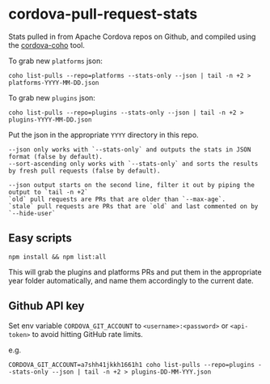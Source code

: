 # cordova-pull-request-stats

Stats pulled in from Apache Cordova repos on Github, and compiled using the [cordova-coho](https://github.com/apache/cordova-coho) tool.

To grab new `platforms` json:

`coho list-pulls --repo=platforms --stats-only --json | tail -n +2 > platforms-YYYY-MM-DD.json`

To grab new `plugins` json:

`coho list-pulls --repo=plugins --stats-only --json | tail -n +2 > plugins-YYYY-MM-DD.json`

Put the json in the appropriate `YYYY` directory in this repo.

```
--json only works with `--stats-only` and outputs the stats in JSON format (false by default).
--sort-ascending only works with `--stats-only` and sorts the results by fresh pull requests (false by default).

--json output starts on the second line, filter it out by piping the output to `tail -n +2`
`old` pull requests are PRs that are older than `--max-age`.
`stale` pull requests are PRs that are `old` and last commented on by `--hide-user`
````

## Easy scripts

`npm install && npm list:all`

This will grab the plugins and platforms PRs and put them in the appropriate year folder automatically, and name them accordingly to the current date.

## Github API key

Set env variable `CORDOVA_GIT_ACCOUNT` to `<username>:<password>` or `<api-token>` to avoid hitting GitHub rate limits.

e.g.

`CORDOVA_GIT_ACCOUNT=a7shh41jkkh1661h1 coho list-pulls --repo=plugins --stats-only --json | tail -n +2 > plugins-DD-MM-YYY.json`
